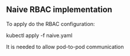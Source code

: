 ## Naive RBAC implementation

To apply do the RBAC configuration:

kubectl apply -f naive.yaml

It is needed to allow pod-to-pod communication


